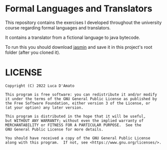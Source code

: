 # Formal Languages and Translators

This repository contains the exercises I developed throughout the university course regarding formal languages and translators.

It contains a translator from a fictional language to java bytecode.

To run this you should download [jasmin](http://jasmin.sourceforge.net/) and save it in this project's root folder (after you cloned it).

# LICENSE
```
Copyright (C) 2022 Luca D'Amato

This program is free software: you can redistribute it and/or modify
it under the terms of the GNU General Public License as published by
the Free Software Foundation, either version 3 of the License, or
(at your option) any later version.

This program is distributed in the hope that it will be useful,
but WITHOUT ANY WARRANTY; without even the implied warranty of
MERCHANTABILITY or FITNESS FOR A PARTICULAR PURPOSE.  See the
GNU General Public License for more details.

You should have received a copy of the GNU General Public License
along with this program.  If not, see <https://www.gnu.org/licenses/>.
```
